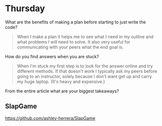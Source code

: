 # Thursday
What are the benefits of making a plan before starting to just write the code?
>When I make a plan it helps me to see what I need in my outline and what problems I will need to solve. It also very useful for communicating with your peers what the end goal is.

How do you find answers when you are stuck?
>When I'm stuck my first step is to look for the answer online and try different methods. If that doesn't work I typically ask my peers before going to an instructor, solely because I don't want get up and carry my huge laptop. (It's heavy and expensive.)

From the entire article what are your biggest takeaways?
>

## SlapGame
https://github.com/ashley-herrera/SlapGame